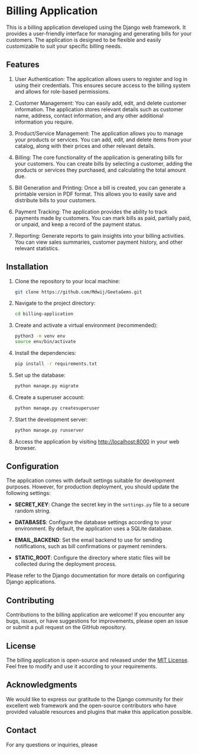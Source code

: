 # Billing Application

This is a billing application developed using the Django web framework. It provides a user-friendly interface for managing and generating bills for your customers. The application is designed to be flexible and easily customizable to suit your specific billing needs.

## Features

1. User Authentication: The application allows users to register and log in using their credentials. This ensures secure access to the billing system and allows for role-based permissions.

2. Customer Management: You can easily add, edit, and delete customer information. The application stores relevant details such as customer name, address, contact information, and any other additional information you require.

3. Product/Service Management: The application allows you to manage your products or services. You can add, edit, and delete items from your catalog, along with their prices and other relevant details.

4. Billing: The core functionality of the application is generating bills for your customers. You can create bills by selecting a customer, adding the products or services they purchased, and calculating the total amount due.

5. Bill Generation and Printing: Once a bill is created, you can generate a printable version in PDF format. This allows you to easily save and distribute bills to your customers.

6. Payment Tracking: The application provides the ability to track payments made by customers. You can mark bills as paid, partially paid, or unpaid, and keep a record of the payment status.

7. Reporting: Generate reports to gain insights into your billing activities. You can view sales summaries, customer payment history, and other relevant statistics.

## Installation

1. Clone the repository to your local machine:

   ```bash
   git clone https://github.com/Mdwij/GeetaGems.git
   ```

2. Navigate to the project directory:

   ```bash
   cd billing-application
   ```

3. Create and activate a virtual environment (recommended):

   ```bash
   python3 -m venv env
   source env/bin/activate
   ```

4. Install the dependencies:

   ```bash
   pip install -r requirements.txt
   ```

5. Set up the database:

   ```bash
   python manage.py migrate
   ```

6. Create a superuser account:

   ```bash
   python manage.py createsuperuser
   ```

7. Start the development server:

   ```bash
   python manage.py runserver
   ```

8. Access the application by visiting [http://localhost:8000](http://localhost:8000) in your web browser.

## Configuration

The application comes with default settings suitable for development purposes. However, for production deployment, you should update the following settings:

- **SECRET_KEY**: Change the secret key in the `settings.py` file to a secure random string.

- **DATABASES**: Configure the database settings according to your environment. By default, the application uses a SQLite database.

- **EMAIL_BACKEND**: Set the email backend to use for sending notifications, such as bill confirmations or payment reminders.

- **STATIC_ROOT**: Configure the directory where static files will be collected during the deployment process.

Please refer to the Django documentation for more details on configuring Django applications.

## Contributing

Contributions to the billing application are welcome! If you encounter any bugs, issues, or have suggestions for improvements, please open an issue or submit a pull request on the GitHub repository.

## License

The billing application is open-source and released under the [MIT License](https://opensource.org/licenses/MIT). Feel free to modify and use it according to your requirements.

## Acknowledgments

We would like to express our gratitude to the Django community for their excellent web framework and the open-source contributors who have provided valuable resources and plugins that make this application possible.

## Contact

For any questions or inquiries, please
